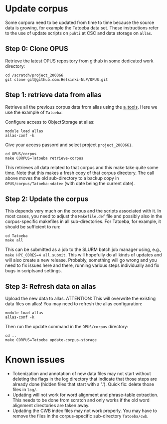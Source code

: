 
# Update corpus

Some corpora need to be updated from time to time because the source data is growing, for example the Tatoeba data set. These instructions refer to the use of update scripts on `puhti` at CSC and data storage on `allas`.


## Step 0: Clone OPUS

Retrieve the latest OPUS repository from github in some dedicated work directory:

```
cd /scratch/project_200066
git clone git@github.com:Helsinki-NLP/OPUS.git
```


## Step 1: retrieve data from allas

Retrieve all the previous corpus data from allas using the [a_tools](https://docs.csc.fi/data/Allas/using_allas/a_commands/). Here we use the example of `Tatoeba`:

Configure access to ObjectStorage at allas:

```
module load allas
allas-conf -k
```

Give your access passord and select project `project_2000661`.

```
cd OPUS/corpus
make CORPUS=Tatoeba retrieve-corpus
```

This retrieves all data related to that corpus and this make take quite some time. Note that this makes a fresh copy of that corpus directory. The call above moves the old sub-directory to a backup copy in `OPUS/corpus/Tatoeba-<date>` (with date being the current date). 



## Step 2: Update the corpus

This depends very much on the corpus and the scripts associated with it. In most cases, you need to adjust the `Makefile.def` file and possibly also in the corpus-specific makefiles in all sub-directories. For Tatoeba, for example, it should be sufficient to run:

```
cd Tatoeba
make all
```

This can be submitted as a job to the SLURM batch job manager using, e.g., `make HPC_CORES=4 all.submit`.
This will hopefully do all kinds of updates and will also create a new release. Probably, something will go wrong and you need to fix issues here and there, running various steps individually and fix bugs in scriptsand settings.



## Step 3: Refresh data on allas

Upload the new data to allas. ATTENTION: This will overwrite the existing data files on allas! You may need to refresh the allas configuration:

```
module load allas
allas-conf -k
```

Then run the update command in the `OPUS/corpus` directory:

```
cd ..
make CORPUS=Tatoeba update-corpus-storage
```


# Known issues

* Tokenization and annotation of new data files may not start without deleting the flags in the log directory that indicate that those steps are already done (hidden files that start with a '.'). Quick fix: delete those files in `log/`.
* Updating will not work for word alignment and phrase-table extraction. This needs to be done from scratch and only works if the old word alignment directories are taken away.
* Updating the CWB index files may not work properly. You may have to remove the files in the corpus-specific sub-directory `Tatoeba/cwb`.